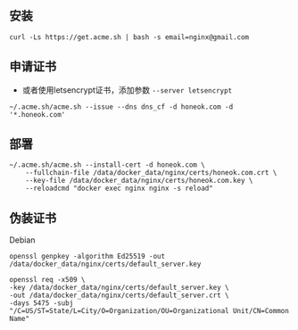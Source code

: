 ## 安装

```shell
curl -Ls https://get.acme.sh | bash -s email=nginx@gmail.com
```

## 申请证书

- 或者使用letsencrypt证书，添加参数 `--server letsencrypt`

```shell
~/.acme.sh/acme.sh --issue --dns dns_cf -d honeok.com -d '*.honeok.com'
```

## 部署

```shell
~/.acme.sh/acme.sh --install-cert -d honeok.com \
    --fullchain-file /data/docker_data/nginx/certs/honeok.com.crt \
    --key-file /data/docker_data/nginx/certs/honeok.com.key \
    --reloadcmd "docker exec nginx nginx -s reload"
```

## 伪装证书

Debian

```shell
openssl genpkey -algorithm Ed25519 -out /data/docker_data/nginx/certs/default_server.key

openssl req -x509 \
-key /data/docker_data/nginx/certs/default_server.key \
-out /data/docker_data/nginx/certs/default_server.crt \
-days 5475 -subj "/C=US/ST=State/L=City/O=Organization/OU=Organizational Unit/CN=Common Name"
```